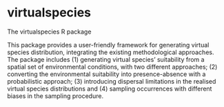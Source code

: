 virtualspecies
==============

The virtualspecies R package


This package provides a user-friendly framework for generating virtual species distribution, integrating the existing methodological approaches.
The package includes (1) generating virtual species’ suitability from a spatial set of environmental conditions, with two different approaches; (2) converting the environmental suitability into presence-absence with a probabilistic approach; (3) introducing dispersal limitations in the realised virtual species distributions and (4) sampling occurrences with different biases in the sampling procedure.
